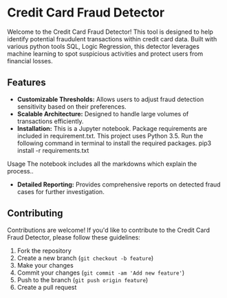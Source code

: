 

# Credit Card Fraud Detector

Welcome to the Credit Card Fraud Detector! This tool is designed to help identify potential fraudulent transactions within credit card data. Built with various python tools SQL, Logic Regression, this detector leverages machine learning to spot suspicious activities and protect users from financial losses.

## Features

- **Customizable Thresholds:** Allows users to adjust fraud detection sensitivity based on their preferences.
- **Scalable Architecture:** Designed to handle large volumes of transactions efficiently.
- **Installation:**
This is a Jupyter notebook. Package requirements are included in requirement.txt. This project uses Python 3.5. Run the following command in terminal to install the required packages. pip3 install -r requirements.txt

Usage
The notebook includes all the markdowns which explain the process..
- **Detailed Reporting:** Provides comprehensive reports on detected fraud cases for further investigation.



## Contributing

Contributions are welcome! If you'd like to contribute to the Credit Card Fraud Detector, please follow these guidelines:

1. Fork the repository
2. Create a new branch (`git checkout -b feature`)
3. Make your changes
4. Commit your changes (`git commit -am 'Add new feature'`)
5. Push to the branch (`git push origin feature`)
6. Create a pull request
